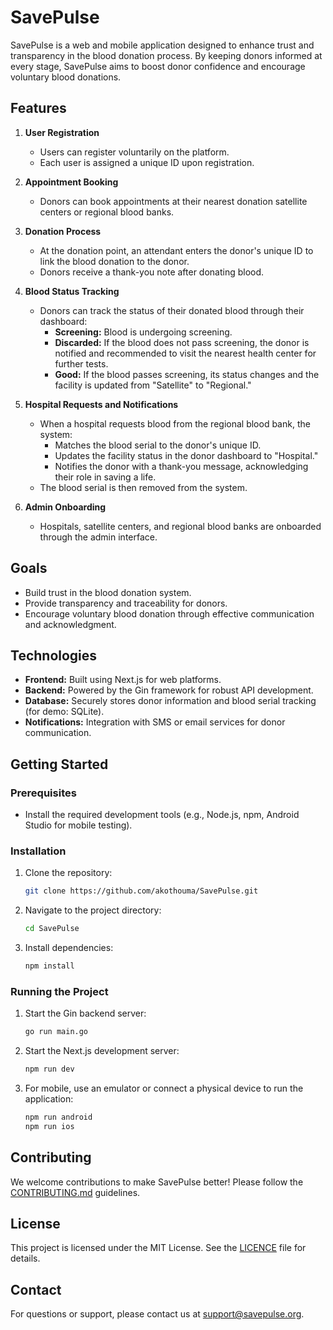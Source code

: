 # SavePulse

SavePulse is a web and mobile application designed to enhance trust and transparency in the blood donation process. By keeping donors informed at every stage, SavePulse aims to boost donor confidence and encourage voluntary blood donations.

## Features

1. **User Registration**
   - Users can register voluntarily on the platform.
   - Each user is assigned a unique ID upon registration.

2. **Appointment Booking**
   - Donors can book appointments at their nearest donation satellite centers or regional blood banks.

3. **Donation Process**
   - At the donation point, an attendant enters the donor's unique ID to link the blood donation to the donor.
   - Donors receive a thank-you note after donating blood.

4. **Blood Status Tracking**
   - Donors can track the status of their donated blood through their dashboard:
     - **Screening:** Blood is undergoing screening.
     - **Discarded:** If the blood does not pass screening, the donor is notified and recommended to visit the nearest health center for further tests.
     - **Good:** If the blood passes screening, its status changes and the facility is updated from "Satellite" to "Regional."

5. **Hospital Requests and Notifications**
   - When a hospital requests blood from the regional blood bank, the system:
     - Matches the blood serial to the donor's unique ID.
     - Updates the facility status in the donor dashboard to "Hospital."
     - Notifies the donor with a thank-you message, acknowledging their role in saving a life.
   - The blood serial is then removed from the system.

6. **Admin Onboarding**
   - Hospitals, satellite centers, and regional blood banks are onboarded through the admin interface.

## Goals
- Build trust in the blood donation system.
- Provide transparency and traceability for donors.
- Encourage voluntary blood donation through effective communication and acknowledgment.

## Technologies
- **Frontend:** Built using Next.js for web platforms.
- **Backend:** Powered by the Gin framework for robust API development.
- **Database:** Securely stores donor information and blood serial tracking (for demo: SQLite).
- **Notifications:** Integration with SMS or email services for donor communication.

## Getting Started
### Prerequisites
- Install the required development tools (e.g., Node.js, npm, Android Studio for mobile testing).

### Installation
1. Clone the repository:
   ```bash
   git clone https://github.com/akothouma/SavePulse.git
   ```
2. Navigate to the project directory:
   ```bash
   cd SavePulse
   ```
3. Install dependencies:
   ```bash
   npm install
   ```

### Running the Project
1. Start the Gin backend server:
   ```bash
   go run main.go
   ```
2. Start the Next.js development server:
   ```bash
   npm run dev
   ```
3. For mobile, use an emulator or connect a physical device to run the application:
   ```bash
   npm run android
   npm run ios
   ```

## Contributing
We welcome contributions to make SavePulse better! Please follow the [CONTRIBUTING.md](CONTRIBUTING.md) guidelines.

## License
This project is licensed under the MIT License. See the [LICENCE](LICENCE) file for details.

## Contact
For questions or support, please contact us at support@savepulse.org.

